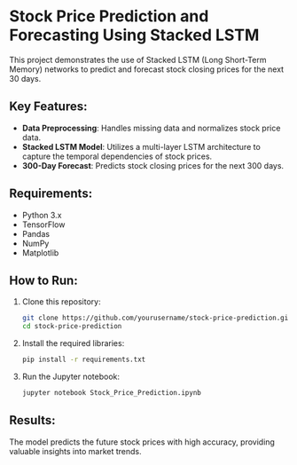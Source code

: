 # Stock Price Prediction and Forecasting Using Stacked LSTM

This project demonstrates the use of Stacked LSTM (Long Short-Term Memory) networks to predict and forecast stock closing prices for the next 30 days.

## Key Features:
- **Data Preprocessing**: Handles missing data and normalizes stock price data.
- **Stacked LSTM Model**: Utilizes a multi-layer LSTM architecture to capture the temporal dependencies of stock prices.
- **300-Day Forecast**: Predicts stock closing prices for the next 300 days.

## Requirements:
- Python 3.x
- TensorFlow
- Pandas
- NumPy
- Matplotlib

## How to Run:
1. Clone this repository:
   ```bash
   git clone https://github.com/yourusername/stock-price-prediction.git
   cd stock-price-prediction
   ```
2. Install the required libraries:
   ```bash
   pip install -r requirements.txt
   ```
3. Run the Jupyter notebook:
   ```bash
   jupyter notebook Stock_Price_Prediction.ipynb
   ```

## Results:
The model predicts the future stock prices with high accuracy, providing valuable insights into market trends.

